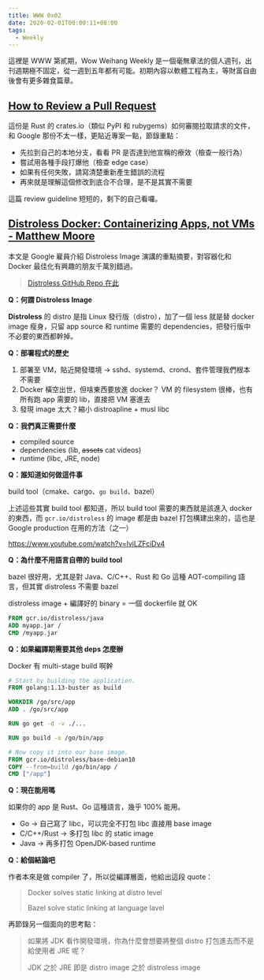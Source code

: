 ```yaml
---
title: WWW 0x02
date: 2020-02-01T00:00:11+08:00
tags:
  - Weekly
---
```


這裡是 WWW 第貳期，Wow Weihang Weekly 是一個毫無章法的個人週刊，出刊週期極不固定，從一週到五年都有可能。初期內容以軟體工程為主，等財富自由後會有更多雜食篇章。

## [How to Review a Pull Request](https://github.com/rust-lang/crates.io/blob/master/docs/PR-REVIEW.md)

這份是 Rust 的 crates.io（類似 PyPI 和 rubygems）如何審閱拉取請求的文件， 和 Google 那份不太一樣，更貼近專案一點，節錄重點：

- 先拉到自己的本地分支，看看 PR 是否達到他宣稱的療效（檢查一般行為）
- 嘗試用各種手段打爆他（檢查 edge case）
- 如果有任何失敗，請寫清楚重新產生錯誤的流程
- 再來就是理解這個修改到底合不合理，是不是其實不需要

這篇 review guideline 短短的，剩下的自己看囉。

## [Distroless Docker: Containerizing Apps, not VMs - Matthew Moore](https://youtu.be/lviLZFciDv4)

本文是 Google 雇員介紹 Distroless Image 演講的重點摘要，對容器化和 Docker 最佳化有興趣的朋友千萬別錯過。

> [Distroless GitHub Repo 在此](https://github.com/GoogleContainerTools/distroless)

**Q：何謂 Distroless Image**

**Distroless** 的 distro 是指 Linux 發行版（distro），加了一個 less 就是替 docker image 瘦身，只留 app source 和 runtime 需要的 dependencies，把發行版中不必要的東西都幹掉。

**Q：部署程式的歷史**

1. 部署至 VM，貼近開發環境 -> sshd、systemd、crond、套件管理我們根本不需要
2. Docker 橫空出世，但啥東西要放進 docker？ VM 的 filesystem 很棒，也有所有跑 app 需要的 lib，直接把 VM 塞進去
3. 發現 image 太大？縮小 distroapline + musl libc

**Q：我們真正需要什麼**

- compiled source
- dependencies (lib, ~~assets~~ cat videos)
- runtime (libc, JRE, node)

**Q：誰知道如何做這件事**

build tool（cmake、cargo、`go build`、bazel）

上述這些其實 build tool 都知道，所以 build tool 需要的東西就是該進入 docker 的東西，而 `gcr.io/distroless` 的 image 都是由 bazel 打包構建出來的，這也是 Google production 在用的方法（之一）

https://www.youtube.com/watch?v=lviLZFciDv4


**Q：為什麼不用語言自帶的 build tool**

bazel 很好用，尤其是對 Java、C/C++、Rust 和 Go 這種 AOT-compiling 語言，但其實 distroless 不需要 bazel

distroless image + 編譯好的 binary = 一個 dockerfile 就 OK

```dockerfile
FROM gcr.io/distroless/java
ADD myapp.jar /
CMD /myapp.jar
```

**Q：如果編譯期需要其他 deps 怎麼辦**

Docker 有 multi-stage build 啊幹

```dockerfile
# Start by building the application.
FROM golang:1.13-buster as build

WORKDIR /go/src/app
ADD . /go/src/app

RUN go get -d -v ./...

RUN go build -o /go/bin/app

# Now copy it into our base image.
FROM gcr.io/distroless/base-debian10
COPY --from=build /go/bin/app /
CMD ["/app"]
```

**Q：現在能用嗎**

如果你的 app 是 Rust、Go 這種語言，幾乎 100% 能用。

- Go -> 自己寫了 libc，可以完全不打包 libc 直接用 base image
- C/C++/Rust -> 多打包 libc 的 static image
- Java -> 再多打包 OpenJDK-based runtime

**Q：給個結論吧**

作者本來是做 compiler 了，所以從編譯層面，他給出這段 quote：

> Docker solves static linking at distro level
>
> Bazel solve static linking at language lavel

再節錄另一個面向的思考點：

> 如果將 JDK 看作開發環境，你為什麼會想要將整個 distro 打包進去而不是給使用者 JRE 呢？
>
> JDK 之於 JRE 即是 distro image 之於 distroless image
